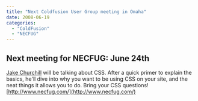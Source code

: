 ```yaml
---
title: "Next Coldfusion User Group meeting in Omaha"
date: 2008-06-19
categories: 
  - "ColdFusion"
  - "NECFUG"
---
```


## Next meeting for NECFUG: June 24th

[Jake Churchill](http://jake.cfwebtools.com/) will be talking about CSS. After a quick primer to explain the basics, he'll dive into why you want to be using CSS on your site, and the neat things it allows you to do. Bring your CSS questions!  
[http://www.necfug.com/](http://www.necfug.com/)
